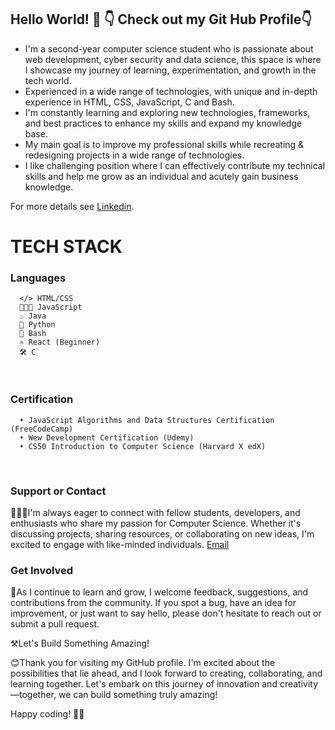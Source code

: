 ## Hello World! 👋 👇 Check out my Git Hub Profile👇</h2>


- I'm a second-year computer science student who is passionate about web development, cyber security and data science, this space is where I showcase my journey of learning, experimentation, and growth in the tech world.
- Experienced in a wide range of technologies, with unique and in-depth experience in HTML, CSS, JavaScript, C and Bash.
-  I'm constantly learning and exploring new technologies, frameworks, and best practices to enhance my skills and expand my knowledge base.
- My main goal is to improve my professional skills while recreating & redesigning projects in a wide range of technologies.
- I like challenging position where I can effectively contribute my technical skills and help me grow as an individual and acutely gain business knowledge.


For more details see [Linkedin](https://www.linkedin.com/in/sarah-beldjoudi/).

# TECH STACK
  ###  Languages
  
      </> HTML/CSS
      👩🏻‍💻 JavaScript
      ♨️ Java
      🐍 Python
      🤖 Bash
      ⚛ React (Beginner)
      🛠️ C
      
<br/>

      
### Certification 
      • JavaScript Algorithms and Data Structures Certification (FreeCodeCamp)
      • Wew Development Certification (Udemy)
      • CS50 Introduction to Computer Science (Harvard X edX)


<br/>

### Support or Contact

👨🏻‍💻I'm always eager to connect with fellow students, developers, and enthusiasts who share my passion for Computer Science. Whether it's discussing projects, sharing resources, or collaborating on new ideas, I'm excited to engage with like-minded individuals.  [Email](beldjoudi.sarah0307@gmail.com)


### Get Involved 

🌱As I continue to learn and grow, I welcome feedback, suggestions, and contributions from the community. If you spot a bug, have an idea for improvement, or just want to say hello, please don't hesitate to reach out or submit a pull request.<br>


⚒️Let's Build Something Amazing! <br>

😊Thank you for visiting my GitHub profile. I'm excited about the possibilities that lie ahead, and I look forward to creating, collaborating, and learning together. Let's embark on this journey of innovation and creativity—together, we can build something truly amazing!<br>

Happy coding! 🚀✨

